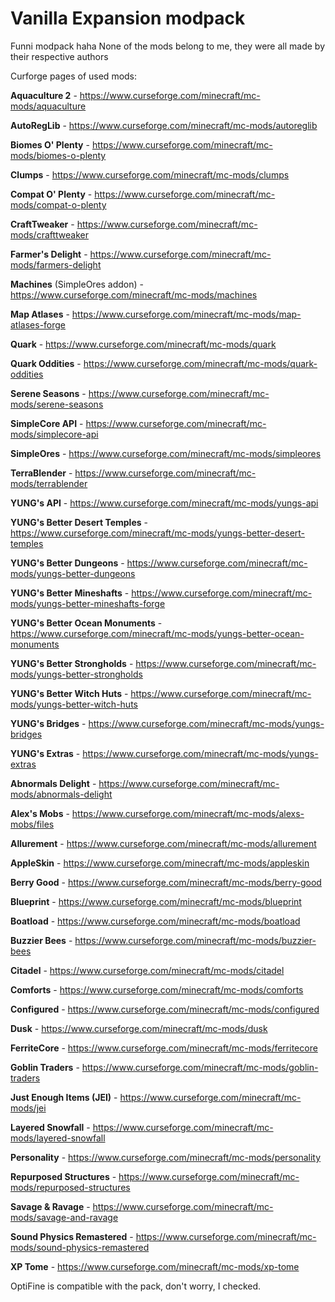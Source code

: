 # Vanilla Expansion modpack
Funni modpack haha
None of the mods belong to me, they were all made by their respective authors


Curforge pages of used mods:

**Aquaculture 2** - https://www.curseforge.com/minecraft/mc-mods/aquaculture

**AutoRegLib** - https://www.curseforge.com/minecraft/mc-mods/autoreglib

**Biomes O' Plenty** - https://www.curseforge.com/minecraft/mc-mods/biomes-o-plenty

**Clumps** - https://www.curseforge.com/minecraft/mc-mods/clumps

**Compat O' Plenty** - https://www.curseforge.com/minecraft/mc-mods/compat-o-plenty

**CraftTweaker** - https://www.curseforge.com/minecraft/mc-mods/crafttweaker

**Farmer's Delight** - https://www.curseforge.com/minecraft/mc-mods/farmers-delight

**Machines** (SimpleOres addon) - https://www.curseforge.com/minecraft/mc-mods/machines

**Map Atlases** - https://www.curseforge.com/minecraft/mc-mods/map-atlases-forge

**Quark** - https://www.curseforge.com/minecraft/mc-mods/quark

**Quark Oddities** - https://www.curseforge.com/minecraft/mc-mods/quark-oddities

**Serene Seasons** - https://www.curseforge.com/minecraft/mc-mods/serene-seasons

**SimpleCore API** - https://www.curseforge.com/minecraft/mc-mods/simplecore-api

**SimpleOres** - https://www.curseforge.com/minecraft/mc-mods/simpleores

**TerraBlender** - https://www.curseforge.com/minecraft/mc-mods/terrablender

**YUNG's API** - https://www.curseforge.com/minecraft/mc-mods/yungs-api

**YUNG's Better Desert Temples** - https://www.curseforge.com/minecraft/mc-mods/yungs-better-desert-temples

**YUNG's Better Dungeons** - https://www.curseforge.com/minecraft/mc-mods/yungs-better-dungeons

**YUNG's Better Mineshafts** - https://www.curseforge.com/minecraft/mc-mods/yungs-better-mineshafts-forge

**YUNG's Better Ocean Monuments** - https://www.curseforge.com/minecraft/mc-mods/yungs-better-ocean-monuments

**YUNG's Better Strongholds** - https://www.curseforge.com/minecraft/mc-mods/yungs-better-strongholds

**YUNG's Better Witch Huts** - https://www.curseforge.com/minecraft/mc-mods/yungs-better-witch-huts

**YUNG's Bridges** - https://www.curseforge.com/minecraft/mc-mods/yungs-bridges

**YUNG's Extras** - https://www.curseforge.com/minecraft/mc-mods/yungs-extras

**Abnormals Delight** - https://www.curseforge.com/minecraft/mc-mods/abnormals-delight

**Alex's Mobs** - https://www.curseforge.com/minecraft/mc-mods/alexs-mobs/files

**Allurement** - https://www.curseforge.com/minecraft/mc-mods/allurement

**AppleSkin** - https://www.curseforge.com/minecraft/mc-mods/appleskin

**Berry Good** - https://www.curseforge.com/minecraft/mc-mods/berry-good

**Blueprint** - https://www.curseforge.com/minecraft/mc-mods/blueprint

**Boatload** - https://www.curseforge.com/minecraft/mc-mods/boatload

**Buzzier Bees** - https://www.curseforge.com/minecraft/mc-mods/buzzier-bees

**Citadel** - https://www.curseforge.com/minecraft/mc-mods/citadel

**Comforts** - https://www.curseforge.com/minecraft/mc-mods/comforts

**Configured** - https://www.curseforge.com/minecraft/mc-mods/configured

**Dusk** - https://www.curseforge.com/minecraft/mc-mods/dusk

**FerriteCore** - https://www.curseforge.com/minecraft/mc-mods/ferritecore

**Goblin Traders** - https://www.curseforge.com/minecraft/mc-mods/goblin-traders

**Just Enough Items (JEI)** - https://www.curseforge.com/minecraft/mc-mods/jei

**Layered Snowfall** - https://www.curseforge.com/minecraft/mc-mods/layered-snowfall

**Personality** - https://www.curseforge.com/minecraft/mc-mods/personality

**Repurposed Structures** - https://www.curseforge.com/minecraft/mc-mods/repurposed-structures

**Savage & Ravage** - https://www.curseforge.com/minecraft/mc-mods/savage-and-ravage

**Sound Physics Remastered** - https://www.curseforge.com/minecraft/mc-mods/sound-physics-remastered

**XP Tome** - https://www.curseforge.com/minecraft/mc-mods/xp-tome


OptiFine is compatible with the pack, don't worry, I checked.
